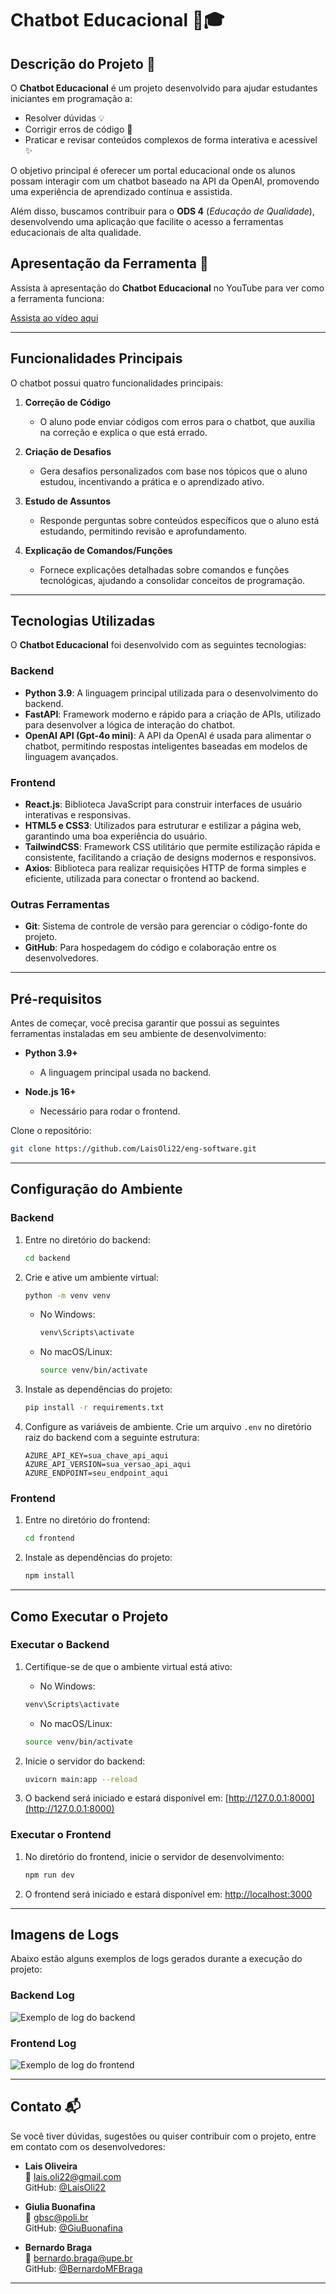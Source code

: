 # **Chatbot Educacional 🤖🎓**

## **Descrição do Projeto 🌱**  
O **Chatbot Educacional** é um projeto desenvolvido para ajudar estudantes iniciantes em programação a:  
- Resolver dúvidas 💡
- Corrigir erros de código 🐞  
- Praticar e revisar conteúdos complexos de forma interativa e acessível ✨ 

O objetivo principal é oferecer um portal educacional onde os alunos possam interagir com um chatbot baseado na API da OpenAI, promovendo uma experiência de aprendizado contínua e assistida.  

Além disso, buscamos contribuir para o **ODS 4** (*Educação de Qualidade*), desenvolvendo uma aplicação que facilite o acesso a ferramentas educacionais de alta qualidade.



## **Apresentação da Ferramenta 🎥**

Assista à apresentação do **Chatbot Educacional** no YouTube para ver como a ferramenta funciona:

[Assista ao vídeo aqui](EM_PRODUÇÃO)

---

## **Funcionalidades Principais**  
O chatbot possui quatro funcionalidades principais: 

1. **Correção de Código**  
   - O aluno pode enviar códigos com erros para o chatbot, que auxilia na correção e explica o que está errado.  

2. **Criação de Desafios**  
   - Gera desafios personalizados com base nos tópicos que o aluno estudou, incentivando a prática e o aprendizado ativo.  

3. **Estudo de Assuntos**  
   - Responde perguntas sobre conteúdos específicos que o aluno está estudando, permitindo revisão e aprofundamento.  

4. **Explicação de Comandos/Funções**  
   - Fornece explicações detalhadas sobre comandos e funções tecnológicas, ajudando a consolidar conceitos de programação.

---

## **Tecnologias Utilizadas**  

O **Chatbot Educacional** foi desenvolvido com as seguintes tecnologias:

### **Backend**  
- **Python 3.9**: A linguagem principal utilizada para o desenvolvimento do backend.  
- **FastAPI**: Framework moderno e rápido para a criação de APIs, utilizado para desenvolver a lógica de interação do chatbot.  
- **OpenAI API (Gpt-4o mini)**: A API da OpenAI é usada para alimentar o chatbot, permitindo respostas inteligentes baseadas em modelos de linguagem avançados.  

### **Frontend**  
- **React.js**: Biblioteca JavaScript para construir interfaces de usuário interativas e responsivas.  
- **HTML5 e CSS3**: Utilizados para estruturar e estilizar a página web, garantindo uma boa experiência do usuário.
- **TailwindCSS**: Framework CSS utilitário que permite estilização rápida e consistente, facilitando a criação de designs modernos e responsivos.
- **Axios**: Biblioteca para realizar requisições HTTP de forma simples e eficiente, utilizada para conectar o frontend ao backend.

### **Outras Ferramentas**  
- **Git**: Sistema de controle de versão para gerenciar o código-fonte do projeto.  
- **GitHub**: Para hospedagem do código e colaboração entre os desenvolvedores.  

---

## **Pré-requisitos**  

Antes de começar, você precisa garantir que possui as seguintes ferramentas instaladas em seu ambiente de desenvolvimento:

- **Python 3.9+**  
  - A linguagem principal usada no backend.

- **Node.js 16+**  
  - Necessário para rodar o frontend.

Clone o repositório:
   ```bash
   git clone https://github.com/LaisOli22/eng-software.git
   ```
---

## **Configuração do Ambiente**  

### **Backend**  

1. Entre no diretório do backend:
   ```bash
   cd backend
   ```
2. Crie e ative um ambiente virtual:
   ```bash
   python -m venv venv
   ```
   
   - No Windows:
     ```bash
     venv\Scripts\activate
     ```
   - No macOS/Linux:
     ```bash
     source venv/bin/activate
     ```
     
3. Instale as dependências do projeto:
   ```bash
   pip install -r requirements.txt
   ```

4. Configure as variáveis de ambiente. Crie um arquivo `.env` no diretório raiz do backend com a seguinte estrutura:
   ```env
   AZURE_API_KEY=sua_chave_api_aqui
   AZURE_API_VERSION=sua_versao_api_aqui
   AZURE_ENDPOINT=seu_endpoint_aqui
   ```

### **Frontend**  
1. Entre no diretório do frontend:
   ```bash
   cd frontend
   ```

2. Instale as dependências do projeto:
   ```bash
   npm install
   ```
   
---

## **Como Executar o Projeto**

### **Executar o Backend**

1. Certifique-se de que o ambiente virtual está ativo:
   
   - No Windows:
   ```bash
   venv\Scripts\activate
   ```
   - No macOS/Linux:
    ```bash
   source venv/bin/activate
    ```
    
2. Inicie o servidor do backend:
   ```bash
   uvicorn main:app --reload
   ```
   
3. O backend será iniciado e estará disponível em:
[http://127.0.0.1:8000](http://127.0.0.1:8000)

### **Executar o Frontend**

1. No diretório do frontend, inicie o servidor de desenvolvimento:
   ```bash
   npm run dev
   ```

2. O frontend será iniciado e estará disponível em:
[http://localhost:3000](http://localhost:3000)

---

## **Imagens de Logs**

Abaixo estão alguns exemplos de logs gerados durante a execução do projeto:

### **Backend Log**  
![Exemplo de log do backend](backend_logs.png)

### **Frontend Log**  
![Exemplo de log do frontend](frontend_logs.png)

---

## **Contato 📬**

Se você tiver dúvidas, sugestões ou quiser contribuir com o projeto, entre em contato com os desenvolvedores:

- **Lais Oliveira**  
  📧 [lais.oli22@gmail.com](mailto:lais.oli22@gmail.com)  
  GitHub: [@LaisOli22](https://github.com/LaisOli22)

- **Giulia Buonafina**  
  📧 [gbsc@poli.br](mailto:gbsc@poli.br)  
  GitHub: [@GiuBuonafina](https://github.com/GiuBuonafina)

- **Bernardo Braga**  
📧 [bernardo.braga@upe.br](mailto:bernardo.braga@upe.br)  
GitHub: [@BernardoMFBraga](https://github.com/BernardoMFBraga)

---

   

